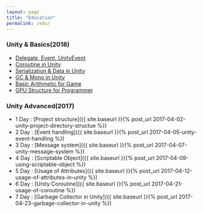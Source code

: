 ```yaml
---
layout: page
title: "Education"
permalink: /edu/
---
```


### Unity & Basics(2018)

 - [Delegate, Event, UnityEvent](https://docs.google.com/presentation/d/17C_jogkYvRoWRHsm8r7MbM_IdCzG23ll0u12lCyvXeE/edit?usp=sharing)
 - [Coroutine in Unity](https://docs.google.com/presentation/d/1W0TB-z4fvfyu05pZ9tlmqjQVZb7AH1aG56Gybz3RP0M/edit?usp=sharing)
 - [Serialization & Data in Unity](https://docs.google.com/presentation/d/1UKYNOgzrtVy3vgAPWvplzHhKv96KYEhs4GBMSHZ1mIY/edit#slide=id.p)
 - [GC & Mono in Unity](https://docs.google.com/presentation/d/1cx1dVIMSTQIWp4FbE3IJsd5IHy4-CfCwBE-mPpVWWXU/edit?usp=sharing)
 - [Basic Arithmetic for Game](https://docs.google.com/presentation/d/1HZwBwZdC5zSFlQISVB7O78H_OynHNzHJCeJpJcpN8lA/edit#slide=id.p)
 - [GPU Structure for Programmer](https://docs.google.com/presentation/d/1iZ-DnEzVLriKzAZd3nREl_R7eHr2-syc3D0N7Pm5jqE/edit?usp=sharing)

<!--
### Introduction of Rendering(2017)

 - [Slide 0 : 강의 개요](https://docs.google.com/presentation/d/12864ypOgKxDkegD3_HoCA9r7CPPasMorxUkZetkpLq4/edit?usp=sharing)
 - [Slide 1 : 기초 수 체계 및 변환](https://docs.google.com/presentation/d/1B4pAvR0yvY8DzID1exy3LjGE1rwgfAbB5aL9Y6xCtTg/edit?usp=sharing)
 - [Slide 2 : Rendering Pipeline](https://docs.google.com/presentation/d/1tx5duDdeAiJEof_iGwMcBguIZbJ1jwZdRVHgQTQ586c/edit?usp=sharing)
 - [Slide 3 : Visual Appearance Part.1](https://docs.google.com/presentation/d/1jvKKsdAvIlav_JoDmtgSvRIJPCSvhxs71LYpQMNN4iA/edit?usp=sharing)
 - [Slide 4 : Visual Appearance Part.2](https://docs.google.com/presentation/d/1Ysrr03geHWBwFFmLzRdH7rKVsapR-NQa7tlS4Z6JT10/edit?usp=sharing)
-->

### Unity Advanced(2017)

<!-- Advanced function -->
- 1 Day : [Project structure]({{ site.baseurl }}{% post_url 2017-04-02-unity-project-directory-structue %})
- 2 Day : [Event handling]({{ site.baseurl }}{% post_url 2017-04-05-unity-event-handling %})
- 3 Day : [Message system]({{ site.baseurl }}{% post_url 2017-04-07-unity-message-system %})
- 4 Day : [Scriptable Object]({{ site.baseurl }}{% post_url 2017-04-09-using-scriptable-object %})
- 5 Day : [Usage of Attributes]({{ site.baseurl }}{% post_url 2017-04-12-usage-of-attributes-in-unity %})
- 6 Day : [Unity Coroutine]({{ site.baseurl }}{% post_url 2017-04-21-usage-of-coroutine %})
- 7 Day : [Garbage Collector in Unity]({{ site.baseurl }}{% post_url 2017-04-23-garbage-collector-in-unity %})

